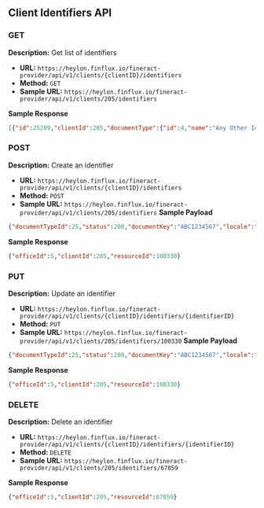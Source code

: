 ## Client Identifiers API
### GET
**Description:** Get list of identifiers
-  **URL:**  `https://heylon.finflux.io/fineract-provider/api/v1/clients/{clientID}/identifiers`
-  **Method:**  `GET`
-  **Sample URL:**  `https://heylon.finflux.io/fineract-provider/api/v1/clients/205/identifiers`

**Sample Response**
```json
[{"id":25209,"clientId":205,"documentType":{"id":4,"name":"Any Other Id Type","isActive":false,"mandatory":false},"documentKey":"205","description":"foWA58LTS96nI3_hm2HoQW:APA91bEfa4zRY4sSg1pwD6D2cRPuQXqYYtF0FYRYgmLHmzQ490E78yiCJ2EboNE2nDJYKgnn7SgzxmYI30NRDv1FkQr8wwp6o6EtWxWIxd5LTe9Xga2mh-0","status":"clientIdentifierStatusType.active","subCategoryType":{"isActive":false,"mandatory":false},"clientIdentifierVerifiedDetailsData":{"isVerified":false},"proof":[]},{"id":67859,"clientId":205,"documentType":{"id":25,"name":"Voter Id","isActive":false,"mandatory":false,"systemIdentifier":"VID"},"documentKey":"ABC1234567","description":"Alka","status":"clientIdentifierStatusType.active","subCategoryType":{"isActive":false,"mandatory":false},"clientIdentifierVerifiedDetailsData":{"isVerified":false},"proof":[]}]
```

### POST
**Description:** Create an identifier
-  **URL:**  `https://heylon.finflux.io/fineract-provider/api/v1/clients/{clientID}/identifiers`
-  **Method:**  `POST`
-  **Sample URL:**  `https://heylon.finflux.io/fineract-provider/api/v1/clients/205/identifiers`
**Sample Payload**
```json
{"documentTypeId":25,"status":200,"documentKey":"ABC1234567","locale":"en","dateFormat":"dd MMMM yyyy"}
```
**Sample Response**
```json
{"officeId":5,"clientId":205,"resourceId":100330}
```

### PUT
**Description:** Update an identifier
-  **URL:**  `https://heylon.finflux.io/fineract-provider/api/v1/clients/{clientID}/identifiers/{identifierID}`
-  **Method:**  `PUT`
-  **Sample URL:**  `https://heylon.finflux.io/fineract-provider/api/v1/clients/205/identifiers/100330`
**Sample Payload**
```json
{"documentTypeId":25,"status":200,"documentKey":"ABC1234567","locale":"en","dateFormat":"dd MMMM yyyy"}
```
**Sample Response**
```json
{"officeId":5,"clientId":205,"resourceId":100330}
```


### DELETE
**Description:** Delete an identifier 
-  **URL:**  `https://heylon.finflux.io/fineract-provider/api/v1/clients/{clientID}/identifiers/{identifierID}`
-  **Method:**  `DELETE`
-  **Sample URL:**  `https://heylon.finflux.io/fineract-provider/api/v1/clients/205/identifiers/67859`

**Sample Response**
```json
{"officeId":5,"clientId":205,"resourceId":67859}
```
